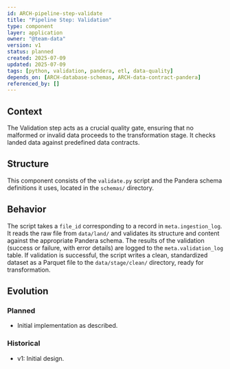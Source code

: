 ```yaml
---
id: ARCH-pipeline-step-validate
title: "Pipeline Step: Validation"
type: component
layer: application
owner: "@team-data"
version: v1
status: planned
created: 2025-07-09
updated: 2025-07-09
tags: [python, validation, pandera, etl, data-quality]
depends_on: [ARCH-database-schemas, ARCH-data-contract-pandera]
referenced_by: []
---
```

## Context
The Validation step acts as a crucial quality gate, ensuring that no malformed or invalid data proceeds to the transformation stage. It checks landed data against predefined data contracts.

## Structure
This component consists of the `validate.py` script and the Pandera schema definitions it uses, located in the `schemas/` directory.

## Behavior
The script takes a `file_id` corresponding to a record in `meta.ingestion_log`. It reads the raw file from `data/land/` and validates its structure and content against the appropriate Pandera schema. The results of the validation (success or failure, with error details) are logged to the `meta.validation_log` table. If validation is successful, the script writes a clean, standardized dataset as a Parquet file to the `data/stage/clean/` directory, ready for transformation.

## Evolution
### Planned
- Initial implementation as described.

### Historical
- v1: Initial design. 